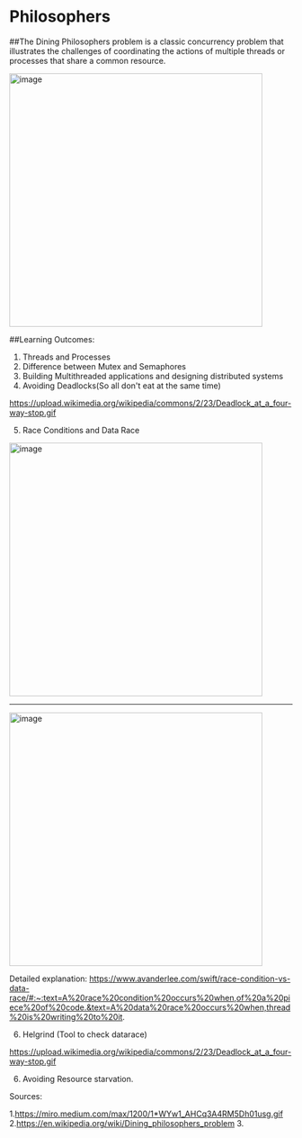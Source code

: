 # Philosophers

##The Dining Philosophers problem is a classic concurrency problem that illustrates the challenges of coordinating the actions of multiple threads or processes that share a common resource.

<img width="450" alt="image" src="https://user-images.githubusercontent.com/66947064/209930372-c8fec921-4502-4632-97ed-0ca6ec4bbad5.gif">


##Learning Outcomes:

1. Threads and Processes
2. Difference between Mutex and Semaphores
3. Building Multithreaded applications and designing distributed systems
4. Avoiding Deadlocks(So all don't eat at the same time)

https://upload.wikimedia.org/wikipedia/commons/2/23/Deadlock_at_a_four-way-stop.gif

5. Race Conditions and Data Race

<img width="450" alt="image" src="https://user-images.githubusercontent.com/66947064/209933249-65fbaa48-da7c-41c3-addb-d9614ae496b1.png">

<hr ##Data Race />
<img width="450" alt="image" src="https://user-images.githubusercontent.com/66947064/209933187-3b843c61-ab69-42db-9afe-6a935e017779.png">


Detailed explanation: 
https://www.avanderlee.com/swift/race-condition-vs-data-race/#:~:text=A%20race%20condition%20occurs%20when,of%20a%20piece%20of%20code.&text=A%20data%20race%20occurs%20when,thread%20is%20writing%20to%20it.


6. Helgrind (Tool to check datarace)

https://upload.wikimedia.org/wikipedia/commons/2/23/Deadlock_at_a_four-way-stop.gif

6. Avoiding Resource starvation.












Sources:

1.https://miro.medium.com/max/1200/1*WYw1_AHCq3A4RM5Dh01usg.gif
2.https://en.wikipedia.org/wiki/Dining_philosophers_problem
3.
